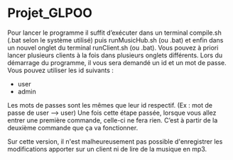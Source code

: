# Projet_GLPOO

Pour lancer le programme il suffit d’exécuter dans un terminal compile.sh (.bat selon le système utilisé) puis runMusicHub.sh (ou .bat) et enfin dans un nouvel onglet du terminal runClient.sh (ou .bat). Vous pouvez à priori lancer plusieurs clients à la fois dans plusieurs onglets différents. 
Lors du démarrage du programme, il vous sera demandé un id et un mot de passe. Vous pouvez utiliser les id suivants : 
-	user
-	admin

Les mots de passes sont les mêmes que leur id respectif. (Ex : mot de passe de user —> user) 
Une fois cette étape passée, lorsque vous allez entrer une première commande, celle-ci ne fera rien. C’est à partir de la deuxième commande que ça va fonctionner.

Sur cette version, il n'est malheureusement pas possible d'enregistrer les modifications apporter sur un client ni de lire de la musique en mp3. 
